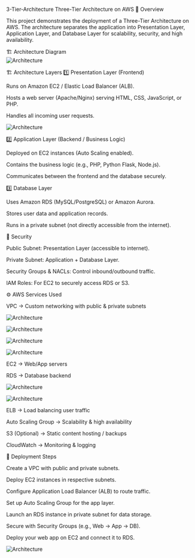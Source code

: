 3-Tier-Architecture
Three-Tier Architecture on AWS
📌 Overview

This project demonstrates the deployment of a Three-Tier Architecture on AWS.
The architecture separates the application into Presentation Layer, Application Layer, and Database Layer for scalability, security, and high availability.

🏗 Architecture Diagram  
![Architecture](images/3-Tier.png)

🏗️ Architecture Layers
1️⃣ Presentation Layer (Frontend)

Runs on Amazon EC2 / Elastic Load Balancer (ALB).

Hosts a web server (Apache/Nginx) serving HTML, CSS, JavaScript, or PHP.

Handles all incoming user requests.

![Architecture](img-7.png)

2️⃣ Application Layer (Backend / Business Logic)

Deployed on EC2 instances (Auto Scaling enabled).

Contains the business logic (e.g., PHP, Python Flask, Node.js).

Communicates between the frontend and the database securely.

3️⃣ Database Layer

Uses Amazon RDS (MySQL/PostgreSQL) or Amazon Aurora.

Stores user data and application records.

Runs in a private subnet (not directly accessible from the internet).

🔐 Security

Public Subnet: Presentation Layer (accessible to internet).

Private Subnet: Application + Database Layer.

Security Groups & NACLs: Control inbound/outbound traffic.

IAM Roles: For EC2 to securely access RDS or S3.

⚙️ AWS Services Used

VPC → Custom networking with public & private subnets

![Architecture](img-1.png)

![Architecture](img-2.png)

![Architecture](img-3.png)

![Architecture](img-4.png)

EC2 → Web/App servers

RDS → Database backend

![Architecture](img-5.png)


![Architecture](img-6.png)


ELB → Load balancing user traffic

Auto Scaling Group → Scalability & high availability

S3 (Optional) → Static content hosting / backups

CloudWatch → Monitoring & logging

🚀 Deployment Steps

Create a VPC with public and private subnets.

Deploy EC2 instances in respective subnets.

Configure Application Load Balancer (ALB) to route traffic.

Set up Auto Scaling Group for the app layer.

Launch an RDS instance in private subnet for data storage.

Secure with Security Groups (e.g., Web → App → DB).

Deploy your web app on EC2 and connect it to RDS.

![Architecture](img-8.png)


